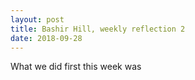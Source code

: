 ```yaml
---
layout: post
title: Bashir Hill, weekly reflection 2
date: 2018-09-28 
---
```


What we did first this week was 
